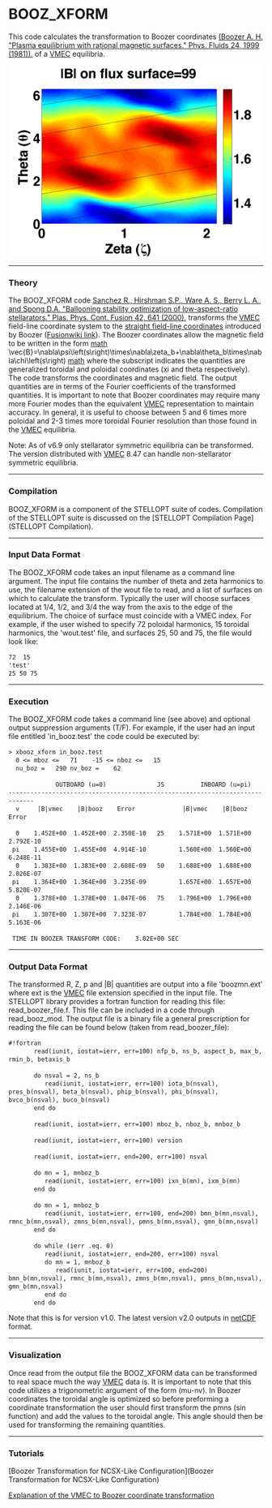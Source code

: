 BOOZ\_XFORM
===========

This code calculates the transformation to Boozer coordinates
[(Boozer A. H. \"Plasma equilibrium with rational magnetic surfaces.\" Phys. Fluids 24, 1999 (1981)).](http://link.aip.org/link/doi/10.1063/1.863297)
of a [VMEC](VMEC) equilibria.

![](images/bmod_ncsx_c09r00_free.jpg)

------------------------------------------------------------------------

### Theory

The BOOZ\_XFORM code
[Sanchez R., Hirshman S.P., Ware A. S., Berry L. A., and Spong D.A. \"Ballooning stability optimization of low-aspect-ratio stellarators.\" Plas. Phys. Cont. Fusion 42, 641 (2000).](http://iopscience.iop.org/0741-3335/42/6/303)
transforms the [VMEC](VMEC) field-line coordinate system to the
[straight field-line coordinates](http://www-fusion.ciemat.es/wiki/Flux_coordinates)
introduced by Boozer
([Fusionwiki link](http://www-fusion.ciemat.es/wiki/Boozer_coordinates)).
The Boozer coordinates allow the magnetic field to be written in the
form [math](math)
\\vec{B}=\\nabla\\psi\\left(s\\right)\\times\\nabla\\zeta\_b+\\nabla\\theta\_b\\times\\nabla\\chi\\left(s\\right)
[math](math) where the subscript indicates the quantities are
generalized toroidal and poloidal coordinates (xi and theta
respectively). The code transforms the coordinates and magnetic field.
The output quantities are in terms of the Fourier coefficients of the
transformed quantities. It is important to note that Boozer coordinates
may require many more Fourier modes than the equivalent [VMEC](VMEC)
representation to maintain accuracy. In general, it is useful to choose
between 5 and 6 times more poloidal and 2-3 times more toroidal Fourier
resolution than those found in the [VMEC](VMEC) equilibria.

Note: As of v6.9 only stellarator symmetric equilibria can be
transformed. The version distributed with [VMEC](VMEC) 8.47 can handle
non-stellarator symmetric equilibria.

------------------------------------------------------------------------

### Compilation

BOOZ\_XFORM is a component of the STELLOPT suite of codes. Compilation
of the STELLOPT suite is discussed on the
[STELLOPT Compilation Page](STELLOPT Compilation).

------------------------------------------------------------------------

### Input Data Format

The BOOZ\_XFORM code takes an input filename as a command line argument.
The input file contains the number of theta and zeta harmonics to use,
the filename extension of the wout file to read, and a list of surfaces
on which to calculate the transform. Typically the user will choose
surfaces located at 1/4, 1/2, and 3/4 the way from the axis to the edge
of the equilibrium. The choice of surface must coincide with a VMEC
index. For example, if the user wished to specify 72 poloidal harmonics,
15 toroidal harmonics, the \'wout.test\' file, and surfaces 25, 50 and
75, the file would look like:

    72  15
    'test'
    25 50 75

------------------------------------------------------------------------

### Execution

The BOOZ\_XFORM code takes a command line (see above) and optional
output suppression arguments (T/F). For example, if the user had an
input file entitled \'in\_booz.test\' the code could be executed by:

    > xbooz_xform in_booz.test
      0 <= mboz <=   71    -15 <= nboz <=   15
      nu_boz =   290 nv_boz =    62

                 OUTBOARD (u=0)              JS          INBOARD (u=pi)
    -----------------------------------------------------------------------------
      v     |B|vmec    |B|booz    Error             |B|vmec    |B|booz    Error

      0    1.452E+00  1.452E+00  2.350E-10   25    1.571E+00  1.571E+00  2.792E-10
     pi    1.455E+00  1.455E+00  4.914E-10         1.560E+00  1.560E+00  6.248E-11
      0    1.383E+00  1.383E+00  2.688E-09   50    1.688E+00  1.688E+00  2.026E-07
     pi    1.364E+00  1.364E+00  3.235E-09         1.657E+00  1.657E+00  5.820E-07
      0    1.378E+00  1.378E+00  1.047E-06   75    1.796E+00  1.796E+00  2.146E-06
     pi    1.307E+00  1.307E+00  7.323E-07         1.784E+00  1.784E+00  5.163E-06

     TIME IN BOOZER TRANSFORM CODE:    3.02E+00 SEC

------------------------------------------------------------------------

### Output Data Format

The transformed R, Z, p and \|B\| quantities are output into a file
\'boozmn.ext\' where ext is the [VMEC](VMEC) file extension specified in
the input file. The STELLOPT library provides a fortran function for
reading this file: read\_boozer\_file.f. This file can be included in a
code through read\_booz\_mod. The output file is a binary file a general
prescription for reading the file can be found below (taken from
read\_boozer\_file):

    #!fortran
           read(iunit, iostat=ierr, err=100) nfp_b, ns_b, aspect_b, max_b, rmin_b, betaxis_b

           do nsval = 2, ns_b
              read(iunit, iostat=ierr, err=100) iota_b(nsval), pres_b(nsval), beta_b(nsval), phip_b(nsval), phi_b(nsval), bvco_b(nsval), buco_b(nsval)
           end do

           read(iunit, iostat=ierr, err=100) mboz_b, nboz_b, mnboz_b

           read(iunit, iostat=ierr, err=100) version

           read(iunit, iostat=ierr, end=200, err=100) nsval

           do mn = 1, mnboz_b
              read(iunit, iostat=ierr, err=100) ixn_b(mn), ixm_b(mn)
           end do

           do mn = 1, mnboz_b
              read(iunit, iostat=ierr, err=100, end=200) bmn_b(mn,nsval), rmnc_b(mn,nsval), zmns_b(mn,nsval), pmns_b(mn,nsval), gmn_b(mn,nsval)
           end do

           do while (ierr .eq. 0)
              read(iunit, iostat=ierr, end=200, err=100) nsval
              do mn = 1, mnboz_b
                 read(iunit, iostat=ierr, err=100, end=200) bmn_b(mn,nsval), rmnc_b(mn,nsval), zmns_b(mn,nsval), pmns_b(mn,nsval), gmn_b(mn,nsval)
              end do
           end do

Note that this is for version v1.0. The latest version v2.0 outputs in
[netCDF](https://www.unidata.ucar.edu/software/netcdf/) format.

------------------------------------------------------------------------

### Visualization

Once read from the output file the BOOZ\_XFORM data can be transformed
to real space much the way [VMEC](VMEC) data is. It is important to note
that this code utilizes a trigonometric argument of the form (mu-nv). In
Boozer coordinates the toroidal angle is optimized so before preforming
a coordinate transformation the user should first transform the pmns
(sin function) and add the values to the toroidal angle. This angle
should then be used for transforming the remaining quantities.

------------------------------------------------------------------------

### Tutorials

[Boozer Transformation for NCSX-Like Configuration](Boozer Transformation for NCSX-Like Configuration)

[Explanation of the VMEC to Boozer coordinate transformation](https://bitbucket.org/lazerson_princeton/stellopt/wiki/docs/Transformation%20from%20VMEC%20to%20Boozer%20Coordinates.pdf)
